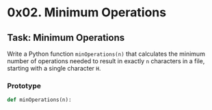 # 0x02. Minimum Operations

## Task: Minimum Operations

Write a Python function `minOperations(n)` that calculates the minimum number of operations needed to result in exactly `n` characters in a file, starting with a single character `H`.

### Prototype
```python
def minOperations(n):